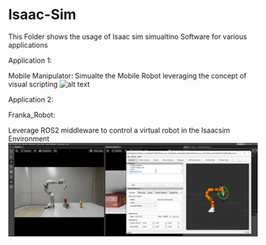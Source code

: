 # Isaac-Sim

This Folder shows the usage of Isaac sim simualtino Software for various applications

Application 1:

Mobile Manipulator: Simualte the Mobile Robot leveraging the concept of visual scripting
![alt text](<Mobile_Manipulator/images/capture.2024-08-26 13.29.50.png>)

Application 2:

Franka_Robot:

Leverage ROS2 middleware to control a virtual robot in the Isaacsim Environment
![alt text](<Franka_Robot/images/Screenshot from 2024-08-26 16-07-06.png>)
